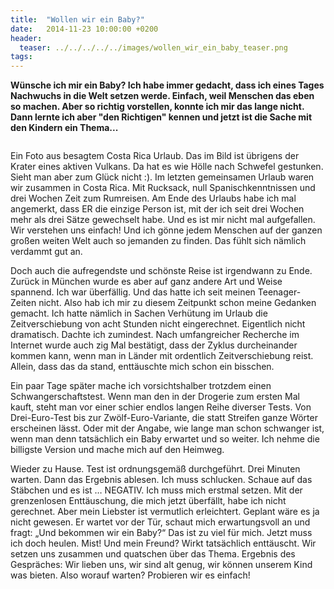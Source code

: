 ```yaml
---
title:  "Wollen wir ein Baby?"
date:   2014-11-23 10:00:00 +0200
header:
  teaser: ../../../../../images/wollen_wir_ein_baby_teaser.png
tags:
---
```

**Wünsche ich mir ein Baby? Ich habe immer gedacht, dass ich eines Tages Nachwuchs in die Welt setzen werde. Einfach, weil Menschen das eben so machen. Aber so richtig vorstellen, konnte ich mir das lange nicht. Dann lernte ich aber "den Richtigen" kennen und jetzt ist die Sache mit den Kindern ein Thema...**

<figure>
  <img src="../../../../../images/wollen_wir_ein_baby.jpg" alt="">
  <figcaption></figcaption>
</figure>

Ein Foto aus besagtem Costa Rica Urlaub. Das im Bild ist übrigens der Krater eines aktiven Vulkans. Da hat es wie Hölle nach Schwefel gestunken. Sieht man aber zum Glück nicht :).
Im letzten gemeinsamen Urlaub waren wir zusammen in Costa Rica. Mit Rucksack, null Spanischkenntnissen und drei Wochen Zeit zum Rumreisen. Am Ende des Urlaubs habe ich mal angemerkt, dass ER die einzige Person ist, mit der ich seit drei Wochen mehr als drei Sätze gewechselt habe. Und es ist mir nicht mal aufgefallen. Wir verstehen uns einfach! Und ich gönne jedem Menschen auf der ganzen großen weiten Welt auch so jemanden zu finden. Das fühlt sich nämlich verdammt gut an.

Doch auch die aufregendste und schönste Reise ist irgendwann zu Ende. Zurück in München wurde es aber auf ganz andere Art und Weise spannend. Ich war überfällig. Und das hatte ich seit meinen Teenager-Zeiten nicht. Also hab ich mir zu diesem Zeitpunkt schon meine Gedanken gemacht. Ich hatte nämlich in Sachen Verhütung im Urlaub die Zeitverschiebung von acht Stunden nicht eingerechnet. Eigentlich nicht dramatisch. Dachte ich zumindest. Nach umfangreicher Recherche im Internet wurde auch zig Mal bestätigt, dass der Zyklus durcheinander kommen kann, wenn man in Länder mit ordentlich Zeitverschiebung reist. Allein, dass das da stand, enttäuschte mich schon ein bisschen.

Ein paar Tage später mache ich vorsichtshalber trotzdem einen Schwangerschaftstest. Wenn man den in der Drogerie zum ersten Mal kauft, steht man vor einer schier endlos langen Reihe diverser Tests. Von Drei-Euro-Test bis zur Zwölf-Euro-Variante, die statt Streifen ganze Wörter erscheinen lässt. Oder mit der Angabe, wie lange man schon schwanger ist, wenn man denn tatsächlich ein Baby erwartet und so weiter. Ich nehme die billigste Version und mache mich auf den Heimweg.

Wieder zu Hause. Test ist ordnungsgemäß durchgeführt. Drei Minuten warten. Dann das Ergebnis ablesen. Ich muss schlucken. Schaue auf das Stäbchen und es ist … NEGATIV. Ich muss mich erstmal setzen. Mit der grenzenlosen Enttäuschung, die mich jetzt überfällt, habe ich nicht gerechnet. Aber mein Liebster ist vermutlich erleichtert. Geplant wäre es ja nicht gewesen. Er wartet vor der Tür, schaut mich erwartungsvoll an und fragt: „Und bekommen wir ein Baby?“ Das ist zu viel für mich. Jetzt muss ich doch heulen. Mist! Und mein Freund? Wirkt tatsächlich enttäuscht. Wir setzen uns zusammen und quatschen über das Thema. Ergebnis des Gespräches: Wir lieben uns, wir sind alt genug, wir können unserem Kind was bieten. Also worauf warten? Probieren wir es einfach!
